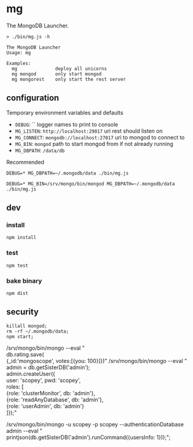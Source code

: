 # mg

The MongoDB Launcher.

```
> ./bin/mg.js -h

The MongoDB Launcher
Usage: mg

Examples:
  mg              deploy all unicorns
  mg mongod       only start mongod
  mg mongorest    only start the rest server
```

## configuration

Temporary environment variables and defaults

 - `DEBUG`: `` logger names to print to console
 - `MG_LISTEN`: `http://localhost:29017` uri rest should listen on
 - `MG_CONNECT`: `mongodb://localhost:27017` uri to mongod to connect to
 - `MG_BIN`: `mongod` path to start mongod from if not already running
 - `MG_DBPATH`: `/data/db`

Recommended

```
DEBUG=* MG_DBPATH=~/.mongodb/data ./bin/mg.js
```

```
DEBUG=* MG_BIN=/srv/mongo/bin/mongod MG_DBPATH=~/.mongodb/data ./bin/mg.js
```

## dev

### install

```
npm install
```

### test

```
npm test
```

### bake binary

```
npm dist
```


## security

    killall mongod;
    rm -rf ~/.mongodb/data;
    npm start;

/srv/mongo/bin/mongo --eval "\
  db.rating.save( \
  {_id:'mongoscope', votes:[{you: 100}]})"
/srv/mongo/bin/mongo --eval "\
  admin = db.getSisterDB('admin'); \
  admin.createUser({ \
    user: 'scopey', pwd: 'scopey', \
    roles: [ \
    {role: 'clusterMonitor', db: 'admin'},\
    {role: 'readAnyDatabase', db: 'admin'},\
    {role: 'userAdmin', db: 'admin'} \
  ]});"

/srv/mongo/bin/mongo -u scopey -p scopey --authenticationDatabase admin --eval "\
  printjson(db.getSisterDB('admin').runCommand({usersInfo: 1}));";
